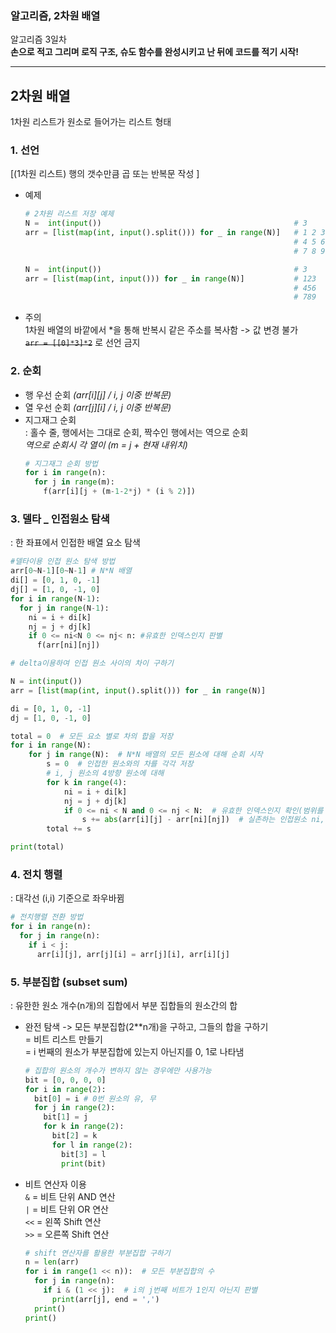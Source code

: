 ### 알고리즘, 2차원 배열  
알고리즘 3일차  
**손으로 적고 그리며 로직 구조, 슈도 함수를 완성시키고 난 뒤에 코드를 적기 시작!**  

---
## 2차원 배열  
1차원 리스트가 원소로 들어가는 리스트 형태  

### 1. 선언    
[(1차원 리스트) 행의 갯수만큼 곱 또는 반복문 작성 ]  
- 예제
  ```python
  # 2차원 리스트 저장 예제
  N =  int(input())                                           # 3
  arr = [list(map(int, input().split())) for _ in range(N)]   # 1 2 3
                                                              # 4 5 6
                                                              # 7 8 9

  N =  int(input())                                           # 3
  arr = [list(map(int, input())) for _ in range(N)]           # 123
                                                              # 456
                                                              # 789
  ```
- 주의  
1차원 배열의 바깥에서 *을 통해 반복시 같은 주소를 복사함 -> 값 변경 불가  
~~`arr = [[0]*3]*2`~~ 로 선언 금지
### 2. 순회  
- 행 우선 순회 *(arr[i][j] / i, j 이중 반복문)*  
- 열 우선 순회 *(arr[j][i] / i, j 이중 반복문)*  
- 지그재그 순회  
  : 홀수 줄, 행에서는 그대로 순회, 짝수인 행에서는 역으로 순회  
  *역으로 순회시 각 열이 (m = j + 현재 내위치)*
  ```python
  # 지그재그 순회 방법
  for i in range(n):
    for j in range(m):
      f(arr[i][j + (m-1-2*j) * (i % 2)])
  ```
### 3. 델타 _ 인접원소 탐색    
: 한 좌표에서 인접한 배열 요소 탐색
  ```python
  #델타이용 인접 원소 탐색 방법
  arr[0~N-1][0~N-1] # N*N 배열
  di[] = [0, 1, 0, -1]
  dj[] = [1, 0, -1, 0]
  for i in range(N-1):
    for j in range(N-1):
      ni = i + di[k]
      nj = j + dj[k]
      if 0 <= ni<N 0 <= nj< n: #유효한 인덱스인지 판별
        f(arr[ni][nj])
  ```
```python
# delta이용하여 인접 원소 사이의 차이 구하기

N = int(input())
arr = [list(map(int, input().split())) for _ in range(N)]

di = [0, 1, 0, -1]
dj = [1, 0, -1, 0]

total = 0  # 모든 요소 별로 차의 합을 저장
for i in range(N):
    for j in range(N):  # N*N 배열의 모든 원소에 대해 순회 시작
        s = 0  # 인접한 원소와의 차를 각각 저장
        # i, j 원소의 4방향 원소에 대해
        for k in range(4):
            ni = i + di[k]
            nj = j + dj[k]
            if 0 <= ni < N and 0 <= nj < N:  # 유효한 인덱스인지 확인(범위를 벗어났는지)
                s += abs(arr[i][j] - arr[ni][nj])  # 실존하는 인접원소 ni, nj
        total += s

print(total)
```
### 4. 전치 행렬   
: 대각선 (i,i) 기준으로 좌우바뀜  
  ```python
  # 전치행렬 전환 방법
  for i in range(n):
    for j in range(n):
      if i < j:
        arr[i][j], arr[j][i] = arr[j][i], arr[i][j]
  ```  
### 5. 부분집합 (subset sum)  
: 유한한 원소 개수(n개)의 집합에서 부분 집합들의 원소간의 합  
- 완전 탐색 -> 모든 부분집합(2**n개)을 구하고, 그들의 합을 구하기  
  = 비트 리스트 만들기  
  = i 번째의 원소가 부분집합에 있는지 아닌지를 0, 1로 나타냄
  ```python
  # 집합의 원소의 개수가 변하지 않는 경우에만 사용가능
  bit = [0, 0, 0, 0]
  for i in range(2):
    bit[0] = i # 0번 원소의 유, 무
    for j in range(2):
      bit[1] = j
      for k in range(2):
        bit[2] = k
        for l in range(2):
          bit[3] = l
          print(bit)
  ```  

- 비트 연산자 이용  
`&` =  비트 단위 AND 연산  
`|` =  비트 단위 OR 연산   
`<<` =  왼쪽 Shift 연산  
`>>` =  오른쪽 Shift 연산  
  ```python
  # shift 연산자를 활용한 부분집합 구하기
  n = len(arr)
  for i in range(1 << n)):  # 모든 부분집합의 수
    for j in range(n):
      if i & (1 << j):  # i의 j번째 비트가 1인지 아닌지 판별
        print(arr[j], end = ',')
    print()
  print()
  ```
